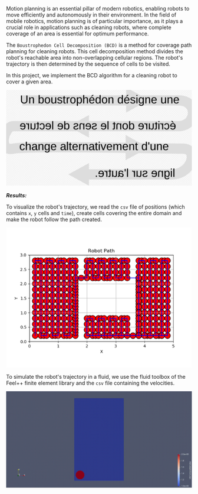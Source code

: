 <!-- ***"Rien n'est plus fécond tous les mathématiciens le savent que ces obscures analogies, ces troubles reflets d'une théorie à une autre, ces furtives caresses, ces broulleries inexplicables; rien aussi ne donne plus de plaisir au chercheur.*** 

***Un jour vient où l'illusion se dissipe, le pressentiment se change en certitude, les théories jumelles révèlent leurs sources communes avant de disparaître; comme l'enseigne la Gita on atteint à la connaissance et à l'indifférence en même temps.*** 

***La métaphysique est devenue mathématique, prête à former la matière d'un traité dont la beauté froide ne saurait plus émouvoir."*** -->

Motion planning is an essential pillar of modern robotics, enabling robots to move efficiently and autonomously in their environment. In the field of mobile robotics, motion planning is of particular importance, as it plays a crucial role in applications such as cleaning robots, where complete coverage of an area is essential for optimum performance.

The `Boustrophedon Cell Decomposition (BCD)` is a method for coverage path planning for cleaning robots. 
This cell decomposition method divides the robot's reachable area into non-overlapping cellular regions. 
The robot's trajectory is then determined by the sequence of cells to be visited.

In this project, we implement the BCD algorithm for a cleaning robot to cover a given area.

![BCD](images/Boustrophedon.png)

***Results:***

To visualize the robot's trajectory, we read the `csv` file of positions (which contains `x`, `y` cells and `time`), create cells covering the entire domain and make the robot follow the path created.

![Trajectory](images/boustrophedon.png)

To simulate the robot's trajectory in a fluid, we use the fluid toolbox of the Feel++ finite element library and the `csv` file containing the velocities.


<!-- <video width="600" controls>
  <source src="images/pathvideo.mp4" type="video/mp4">
  Your browser does not support the video tag.
</video> -->

![Trajectory](images/pathvideo.gif)